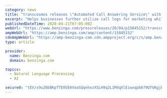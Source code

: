 ```yaml
---
category: news
title: "transcosmos releases \"Automated Call Answering Service\" with the power of speech recognition & intent inference algorithms"
excerpt: "Helps businesses further utilize call logs for marketing whilst reducing call agents' workload TOKYO (PRWEB) transcosmos inc. released an \"automated"
publishedDateTime: 2020-04-21T07:05:00Z
webUrl: "https://www.benzinga.com/pressreleases/20/04/p15845152/transcosmos-releases-automated-call-answering-service-with-the-power-of-speech-recognition-intent-"
ampWebUrl: "https://amp.benzinga.com/amp/content/15845152"
cdnAmpWebUrl: "https://amp-benzinga-com.cdn.ampproject.org/c/s/amp.benzinga.com/amp/content/15845152"
type: article

provider:
  name: Benzinga.com
  domain: benzinga.com

topics:
  - Natural Language Processing
  - AI

secured: "tEV/x9uZ6bBKpTTE0SE6VoaSQqehxzXSLH9q2L1MdqXlEiwxqpb679QfGKgjD2/r6mTQ5X0x6x8OZiBSIL6ahNB8URRAzn3QHQMZ6XjZXmDGTDpMLoFUbwdSMOZDlvwpUL7fNfNZ55RVqaWu+hWMU0OvfpqlwDTDTkl+HQNzDEy/VHrVGNib1e/OK5zUaaLah/lVYGVlozkq+UIvl2EK9cGWjcTsLWACkF6jTff6CkAltBZ5cR2TyzwJGlPw6+8p1hWnEZwEBTgtGML6TcGYes1Whddk0dZhHWpj4XJHSqTzN4DZuC6tBtIUOzmRf8aB;Lgc5g6qdnGNxX2OZ7rfzMQ=="
---
```


